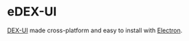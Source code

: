 # eDEX-UI

[DEX-UI](https://github.com/seenaburns/dex-ui) made cross-platform and easy to install with [Electron](https://github.com/electron/electron).
